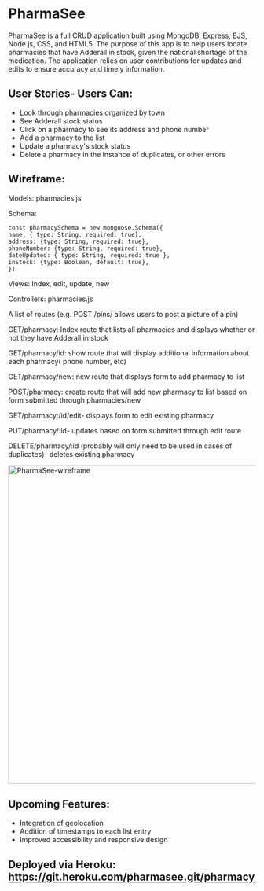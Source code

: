 # PharmaSee
PharmaSee is a full CRUD application built using MongoDB, Express, EJS, Node.js, CSS, and HTML5. The purpose of this app is to help users locate pharmacies that have Adderall in stock, given the national shortage of the medication. The application relies on user contributions for updates and edits to ensure accuracy and timely information.

##  User Stories- Users Can:

* Look through pharmacies organized by town
* See Adderall stock status
* Click on a pharmacy to see its address and phone number
* Add a pharmacy to the list
* Update a pharmacy's stock status
* Delete a pharmacy in the instance of duplicates, or other errors

##  Wireframe:


Models: pharmacies.js

Schema:
```
const pharmacySchema = new mongoose.Schema({
name: { type: String, required: true},
address: {type: String, required: true},
phoneNumber: {type: String, required: true},
dateUpdated: { type: String, required: true },
inStock: {type: Boolean, default: true},
})
```

Views: Index, edit, update, new

Controllers: pharmacies.js

A list of routes (e.g. POST /pins/ allows users to post a picture of a pin)

GET/pharmacy: Index route that lists all pharmacies and displays whether or not they have Adderall in stock

GET/pharmacy/id: show route that will display additional information about each pharmacy( phone number, etc)

GET/pharmacy/new: new route that displays form to add pharmacy to list

POST/pharmacy: create route that will add new pharmacy to list based on form submitted through pharmacies/new

GET/pharmacy:/id/edit- displays form to edit existing pharmacy

PUT/pharmacy/:id- updates based on form submitted through edit route

DELETE/pharmacy/:id (probably will only need to be used in cases of duplicates)- deletes existing pharmacy

<img width="648" alt="PharmaSee-wireframe" src="https://media.git.generalassemb.ly/user/46358/files/1dcedaa2-9256-4fc1-99b5-6d8eccb4fa89">



##  Upcoming Features: 
* Integration of geolocation 
* Addition of timestamps to each list entry 
* Improved accessibility and responsive design


##  Deployed via Heroku: https://git.heroku.com/pharmasee.git/pharmacy



